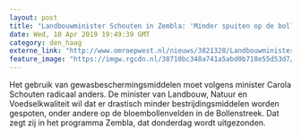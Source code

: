 ```yaml
---
layout: post
title: "Landbouwminister Schouten in Zembla: 'Minder spuiten op de bollenvelden'"
date: Wed, 10 Apr 2019 19:49:39 GMT
category: den_haag
externe_link: "http://www.omroepwest.nl/nieuws/3821328/Landbouwminister-Schouten-in-Zembla-Minder-spuiten-op-de-bollenvelden"
feature_image: "https://imgw.rgcdn.nl/38710bc348a741a5abd0b718e55d53d7/opener/2076561.jpg"
---
```


Het gebruik van gewasbeschermingsmiddelen moet volgens minister Carola Schouten radicaal anders. De minister van Landbouw, Natuur en Voedselkwaliteit wil dat er drastisch minder bestrijdingsmiddelen worden gespoten, onder andere op de bloembollenvelden in de Bollenstreek. Dat zegt zij in het programma Zembla, dat donderdag wordt uitgezonden.
